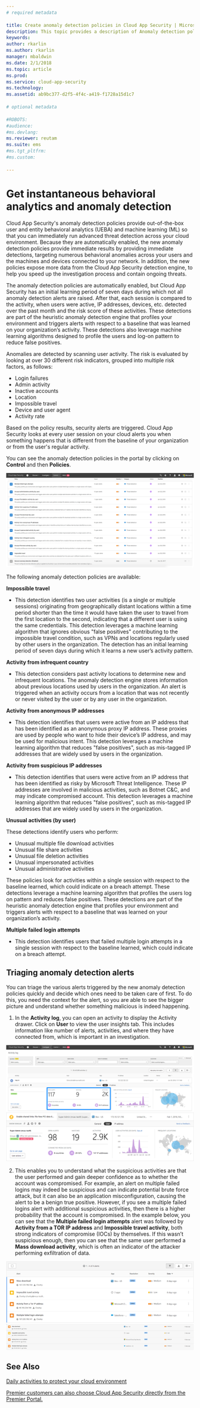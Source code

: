 ```yaml
---
# required metadata

title: Create anomaly detection policies in Cloud App Security | Microsoft Docs
description: This topic provides a description of Anomaly detection policies and provides reference information about the building blocks of an anomaly detection policy.
keywords:
author: rkarlin
ms.author: rkarlin
manager: mbaldwin
ms.date: 2/1/2018
ms.topic: article
ms.prod:
ms.service: cloud-app-security
ms.technology:
ms.assetid: ab9bc377-d2f5-4f4c-a419-f1728a15d1c7

# optional metadata

#ROBOTS:
#audience:
#ms.devlang:
ms.reviewer: reutam
ms.suite: ems
#ms.tgt_pltfrm:
#ms.custom:

---
```




 
# Get instantaneous behavioral analytics and anomaly detection

Cloud App Security's anomaly detection policies provide out-of-the-box user and entity behavioral analytics (UEBA) and machine learning (ML) so that you can immediately run advanced threat detection across your cloud environment. Because they are automatically enabled, the new anomaly detection policies provide immediate results by providing immediate detections, targeting numerous behavioral anomalies across your users and the machines and devices connected to your network.  In addition, the new policies expose more data from the Cloud App Security detection engine, to help you speed up the investigation process and contain ongoing threats. 

The anomaly detection policies are automatically enabled, but Cloud App Security has an initial learning period of seven days during which not all anomaly detection alerts are raised. After that, each session is compared to the activity, when users were active, IP addresses, devices, etc. detected over the past month and the risk score of these activities.  These detections are part of the heuristic anomaly detection engine that profiles your environment and triggers alerts with respect to a baseline that was learned on your organization’s activity. These detections also leverage machine learning algorithms designed to profile the users and log-on pattern to reduce false positives.

Anomalies are detected by scanning user activity. The risk is evaluated by looking at over 30 different risk indicators, grouped into multiple risk factors, as follows: 
  		  
 -   Login failures
 -   Admin activity
 -   Inactive accounts
 -   Location  
 -   Impossible travel
 -   Device and user agent
 -   Activity rate

Based on the policy results, security alerts are triggered. Cloud App Security looks at every user session on your cloud alerts you when something happens that is different from the baseline of your organization or from the user's regular activity. 


You can see the anomaly detection policies in the portal by clicking on **Control** and then **Policies**.

 ![new anomaly detection policies](./media/new-anomaly-detection-policies.png)

The following anomaly detection policies are available:

**Impossible travel**
-  This detection identifies two user activities (is a single or multiple sessions) originating from geographically distant locations within a time period shorter than the time it would have taken the user to travel from the first location to the second, indicating that a different user is using the same credentials. This detection leverages a machine learning algorithm that ignores obvious "false positives" contributing to the impossible travel condition, such as VPNs and locations regularly used by other users in the organization. The detection has an initial learning period of seven days during which it learns a new user’s activity pattern.


**Activity from infrequent country**
- This detection considers past activity locations to determine new and infrequent locations. The anomaly detection engine stores information about previous locations used by users in the organization. An alert is triggered when an activity occurs from a location that was not recently or never visited by the user or by any user in the organization. 


**Activity from anonymous IP addresses**
- This detection identifies that users were active from an IP address that has been identified as an anonymous proxy IP address. These proxies are used by people who want to hide their device’s IP address, and may be used for malicious intent. This detection leverages a machine learning algorithm that reduces "false positives", such as mis-tagged IP addresses that are widely used by users in the organization.

**Activity from suspicious IP addresses**
- This detection identifies that users were active from an IP address that has been identified as risky by Microsoft Threat Intelligence. These IP addresses are involved in malicious activities, such as Botnet C&C, and may indicate compromised account. This detection leverages a machine learning algorithm that reduces "false positives", such as mis-tagged IP addresses that are widely used by users in the organization.


**Unusual activities (by user)**

These detections identify users who perform:

 - Unusual multiple file download activities
 - Unusual file share activities
 - Unusual file deletion activities
 - Unusual impersonated activities
 - Unusual administrative activities
 
These policies look for activities within a single session with respect to the baseline learned, which could indicate on a breach attempt. These detections leverage a machine learning algorithm that profiles the users log on pattern and reduces false positives. These detections are part of the heuristic anomaly detection engine that profiles your environment and triggers alerts with respect to a baseline that was learned on your organization’s activity.

**Multiple failed login attempts**
- This detection identifies users that failed multiple login attempts in a single session with respect to the baseline learned, which could indicate on a breach attempt. 


## Triaging anomaly detection alerts

You can triage the various alerts triggered by the new anomaly detection policies quickly and decide which ones need to be taken care of first. To do this, you need the  context for the alert, so you are able to see the bigger picture and understand whether something malicious is indeed happening.  

1. In the **Activity log**, you can open an activity to display the Activity drawer. Click on **User** to view the user insights tab. This includes information like number of alerts, activities, and where they have connected from, which is important in an investigation. 

 ![anomaly detection alert1](./media/anomaly-alert-user1.png)
 ![anomaly detection alert1](./media/anomaly-alert-user2.png)

 
2. This enables you to understand what the suspicious activities are that the user performed and gain deeper confidence as to whether the account was compromised. For example, an alert on multiple failed logins may indeed be suspicious and can indicate potential brute force attack, but it can also be an application misconfiguration, causing the alert to be a benign true positive. However, if you see a multiple failed logins alert with additional suspicious activities, then there is a higher probability that the account is compromised. In the example below, you can see that the **Multiple failed login attempts** alert was followed by **Activity from a TOR IP address** and **Impossible travel activity**, both strong indicators of compromise (IOCs) by themselves. If this wasn’t suspicious enough, then you can see that the same user performed a **Mass download activity**, which is often an indicator of the attacker performing exfiltration of data. 

  ![anomaly detection alert1](./media/anomaly-alert-user3.png)
  ![anomaly detection alert1](./media/anomaly-alert-user4.png)

 


  

  
## See Also  
[Daily activities to protect your cloud environment](daily-activities-to-protect-your-cloud-environment.md)   

[Premier customers can also choose Cloud App Security directly from the Premier Portal.](https://premier.microsoft.com/)  
  
  
